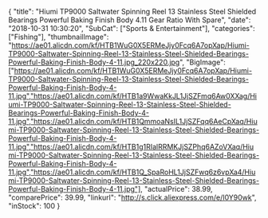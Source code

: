 {
	"title": "Hiumi TP9000 Saltwater Spinning Reel 13 Stainless Steel Shielded Bearings Powerful Baking Finish Body 4.11 Gear Ratio With Spare",
	"date": "2018-10-31 10:30:20",
	"SubCat": ["Sports & Entertainment"],
	"categories": ["Fishing"],
	"thumbnailImage": "https://ae01.alicdn.com/kf/HTB1WuG0X5ERMeJjy0Fcq6A7opXap/Hiumi-TP9000-Saltwater-Spinning-Reel-13-Stainless-Steel-Shielded-Bearings-Powerful-Baking-Finish-Body-4-11.jpg_220x220.jpg",
	"BigImage": ["https://ae01.alicdn.com/kf/HTB1WuG0X5ERMeJjy0Fcq6A7opXap/Hiumi-TP9000-Saltwater-Spinning-Reel-13-Stainless-Steel-Shielded-Bearings-Powerful-Baking-Finish-Body-4-11.jpg","https://ae01.alicdn.com/kf/HTB1a9WwaKkJL1JjSZFmq6Aw0XXag/Hiumi-TP9000-Saltwater-Spinning-Reel-13-Stainless-Steel-Shielded-Bearings-Powerful-Baking-Finish-Body-4-11.jpg","https://ae01.alicdn.com/kf/HTB1QmmoaNsIL1JjSZFqq6AeCpXaq/Hiumi-TP9000-Saltwater-Spinning-Reel-13-Stainless-Steel-Shielded-Bearings-Powerful-Baking-Finish-Body-4-11.jpg","https://ae01.alicdn.com/kf/HTB1g1RIalRRMKJjSZPhq6AZoVXaq/Hiumi-TP9000-Saltwater-Spinning-Reel-13-Stainless-Steel-Shielded-Bearings-Powerful-Baking-Finish-Body-4-11.jpg","https://ae01.alicdn.com/kf/HTB1Q_SpaRoHL1JjSZFwq6z6vpXa4/Hiumi-TP9000-Saltwater-Spinning-Reel-13-Stainless-Steel-Shielded-Bearings-Powerful-Baking-Finish-Body-4-11.jpg"],
	"actualPrice": 38.99,
	"comparePrice": 39.99,
	"linkurl": "http://s.click.aliexpress.com/e/I0Y90wk",
	"inStock": 100
}
